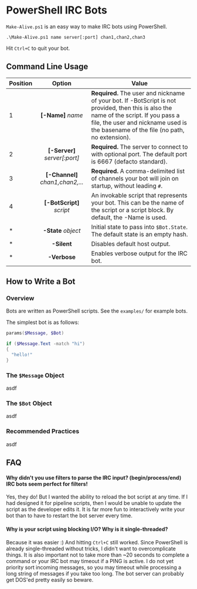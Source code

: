 PowerShell IRC Bots
===================

`Make-Alive.ps1` is an easy way to make IRC bots using PowerShell.

```
.\Make-Alive.ps1 name server[:port] chan1,chan2,chan3
```

Hit `Ctrl+C` to quit your bot.

Command Line Usage
------------------

Position | Option | Value
--- | :---: | ---
1 | **[-Name]** *name* | **Required.** The user and nickname of your bot. If -BotScript is not provided, then this is also the name of the script. If you pass a file, the user and nickname used is the basename of the file (no path, no extension).
2 | **[-Server]** *server[:port]* | **Required.** The server to connect to with optional port. The default port is 6667 (defacto standard).
3 | **[-Channel]** *chan1,chan2,...* | **Required.** A comma-delimited list of channels your bot will join on startup, without leading `#`.
4 | **[-BotScript]** *script* | An invokable script that represents your bot. This can be the name of the script or a script block. By default, the -Name is used.
* | **-State** *object* | Initial state to pass into `$Bot.State`. The default state is an empty hash.
* | **-Silent** | Disables default host output.
* | **-Verbose** | Enables verbose output for the IRC bot.

How to Write a Bot
------------------

### Overview

Bots are written as PowerShell scripts. See the `examples/` for example bots.

The simplest bot is as follows:

```PowerShell
params($Message, $Bot)

if ($Message.Text -match "hi")
{
  "hello!"
}
```

### The `$Message` Object

asdf

### The `$Bot` Object

asdf

### Recommended Practices

asdf


FAQ
---

#### Why didn't you use filters to parse the IRC input? (begin/process/end) IRC bots seem perfect for filters!

Yes, they do! But I wanted the ability to reload the bot script at any time. If I had designed it for pipeline scripts, then I would be unable to update the script as the developer edits it. It is far more fun to interactively write your bot than to have to restart the bot server every time.

#### Why is your script using blocking I/O? Why is it single-threaded?

Because it was easier :) And hitting `Ctrl+C` still worked. Since PowerShell is already single-threaded without tricks, I didn't want to overcomplicate things. It is also important not to take more than ~20 seconds to complete a command or your IRC bot may timeout if a PING is active. I do not yet priority sort incoming messages, so you may timeout while processing a long string of messages if you take too long. The bot server can probably get DOS'ed pretty easily so beware.





